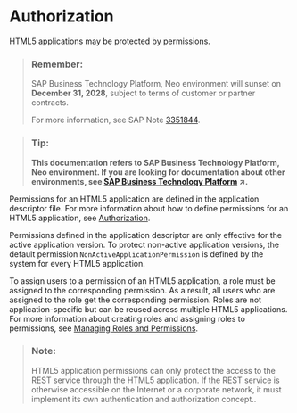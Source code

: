 <!-- loio3cc9c49e90a848eabbd7ca040c67d18a -->

# Authorization

HTML5 applications may be protected by permissions.

> ### Remember:  
> SAP Business Technology Platform, Neo environment will sunset on **December 31, 2028**, subject to terms of customer or partner contracts.
> 
> For more information, see SAP Note [3351844](https://me.sap.com/notes/3351844).

> ### Tip:  
> **This documentation refers to SAP Business Technology Platform, Neo environment. If you are looking for documentation about other environments, see [SAP Business Technology Platform](https://help.sap.com/viewer/65de2977205c403bbc107264b8eccf4b/Cloud/en-US/6a2c1ab5a31b4ed9a2ce17a5329e1dd8.html "SAP Business Technology Platform (SAP BTP) is an integrated offering comprised of four technology portfolios: database and data management, application development and integration, analytics, and intelligent technologies. The platform offers users the ability to turn data into business value, compose end-to-end business processes, and build and extend SAP applications quickly.") :arrow_upper_right:.**

Permissions for an HTML5 application are defined in the application descriptor file. For more information about how to define permissions for an HTML5 application, see [Authorization](../30-development-neo/authorization-a139548.md).

Permissions defined in the application descriptor are only effective for the active application version. To protect non-active application versions, the default permission `NonActiveApplicationPermission` is defined by the system for every HTML5 application.

To assign users to a permission of an HTML5 application, a role must be assigned to the corresponding permission. As a result, all users who are assigned to the role get the corresponding permission. Roles are not application-specific but can be reused across multiple HTML5 applications. For more information about creating roles and assigning roles to permissions, see [Managing Roles and Permissions](../50-administration-and-ops-neo/managing-roles-and-permissions-d128e67.md).

> ### Note:  
> HTML5 application permissions can only protect the access to the REST service through the HTML5 application. If the REST service is otherwise accessible on the Internet or a corporate network, it must implement its own authentication and authorization concept..


